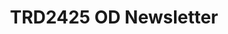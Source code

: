 ---
title: TRD2425 OD Newsletter #2 Source
redirect_to: https://orghacking.wordpress.com/wp-content/uploads/2016/06/thedeliberatelydevelopmentalorganization.pdf
redirect_from: 
  - /ODNewsletter2Source
  - /odnewsletter2source
---